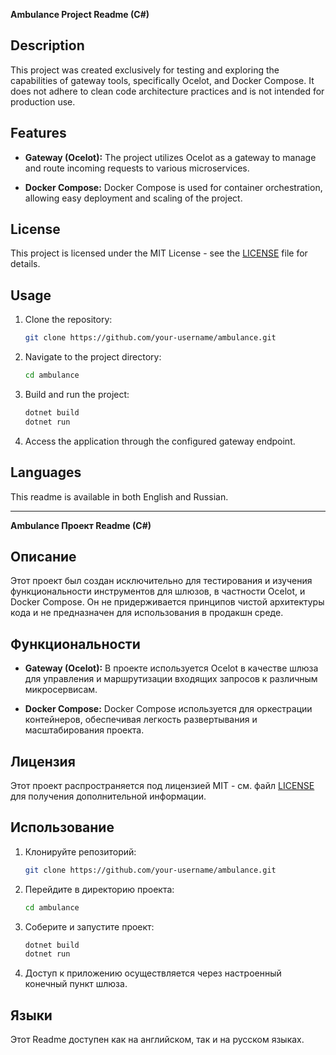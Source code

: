 **Ambulance Project Readme (C#)**

## Description

This project was created exclusively for testing and exploring the capabilities of gateway tools, specifically Ocelot, and Docker Compose. It does not adhere to clean code architecture practices and is not intended for production use.

## Features

- **Gateway (Ocelot):** The project utilizes Ocelot as a gateway to manage and route incoming requests to various microservices.

- **Docker Compose:** Docker Compose is used for container orchestration, allowing easy deployment and scaling of the project.

## License

This project is licensed under the MIT License - see the [LICENSE](LICENSE) file for details.

## Usage

1. Clone the repository:

   ```bash
   git clone https://github.com/your-username/ambulance.git
   ```

2. Navigate to the project directory:

   ```bash
   cd ambulance
   ```

3. Build and run the project:

   ```bash
   dotnet build
   dotnet run
   ```

4. Access the application through the configured gateway endpoint.

## Languages

This readme is available in both English and Russian.

---

**Ambulance Проект Readme (C#)**

## Описание

Этот проект был создан исключительно для тестирования и изучения функциональности инструментов для шлюзов, в частности Ocelot, и Docker Compose. Он не придерживается принципов чистой архитектуры кода и не предназначен для использования в продакшн среде.

## Функциональности

- **Gateway (Ocelot):** В проекте используется Ocelot в качестве шлюза для управления и маршрутизации входящих запросов к различным микросервисам.

- **Docker Compose:** Docker Compose используется для оркестрации контейнеров, обеспечивая легкость развертывания и масштабирования проекта.

## Лицензия

Этот проект распространяется под лицензией MIT - см. файл [LICENSE](LICENSE) для получения дополнительной информации.

## Использование

1. Клонируйте репозиторий:

   ```bash
   git clone https://github.com/your-username/ambulance.git
   ```

2. Перейдите в директорию проекта:

   ```bash
   cd ambulance
   ```

3. Соберите и запустите проект:

   ```bash
   dotnet build
   dotnet run
   ```

4. Доступ к приложению осуществляется через настроенный конечный пункт шлюза.

## Языки

Этот Readme доступен как на английском, так и на русском языках.
